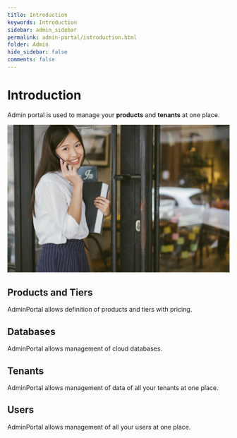 ```yaml
---
title: Introduction
keywords: Introduction
sidebar: admin_sidebar
permalink: admin-portal/introduction.html
folder: Admin
hide_sidebar: false
comments: false
---
```


# Introduction

Admin portal is used to manage your **products** and **tenants** at one place.

![](/images/introduction.png)

## Products and Tiers

AdminPortal allows definition of products and tiers with pricing.

## Databases

AdminPortal allows management of cloud databases.

## Tenants

AdminPortal allows management of data of all your tenants at one place.

## Users

AdminPortal allows management of all your users at one place.